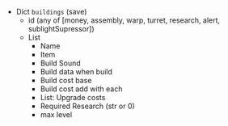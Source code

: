 
- Dict `buildings` (save)
	- id (any of [money, assembly, warp, turret, research, alert, sublightSupressor])
	- List
		- Name
		- Item
		- Build Sound
		- Build data when build
		- Build cost base
		- Build cost add with each
		- List: Upgrade costs
		- Required Research (str or 0)
		- max level
